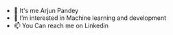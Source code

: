 - 👋 It's me Arjun Pandey
- 👀 I’m interested in Machine learning and development
- 📫 You Can reach me on Linkedin

<!---
1ArjunPandey/1ArjunPandey is a ✨ special ✨ repository because its `README.md` (this file) appears on your GitHub profile.
You can click the Preview link to take a look at your changes.
--->
